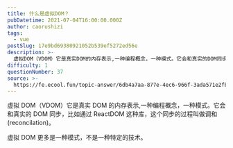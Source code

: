 ```yaml
---
title: 什么是虚拟DOM？
pubDatetime: 2021-07-04T16:00:00.000Z
author: caorushizi
tags:
  - vue
postSlug: 17e9bd69380921052b539ef5272ed56e
description: >-
  虚拟DOM（VDOM）它是真实DOM的内存表示,一种编程概念，一种模式。它会和真实的DOM同步，比如通过ReactDOM这种库，这个同步的过程叫做调和(reconcilation)。虚拟DOM更多是一
difficulty: 1
questionNumber: 37
source: >-
  https://fe.ecool.fun/topic-answer/6db4a7aa-877e-4ec6-966f-3ada571e2fbf?orderBy=updateTime&order=desc&tagId=14
---
```


虚拟 DOM（VDOM）它是真实 DOM 的内存表示,一种编程概念，一种模式。它会和真实的 DOM 同步，比如通过 ReactDOM 这种库，这个同步的过程叫做调和(reconcilation)。

虚拟 DOM 更多是一种模式，不是一种特定的技术。
